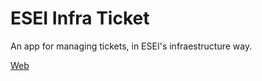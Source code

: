 ESEI Infra Ticket
=================

An app for managing tickets, in ESEI's infraestructure way.


<a href="http://esei-infra-ticket.appspot.com/">Web</a>

